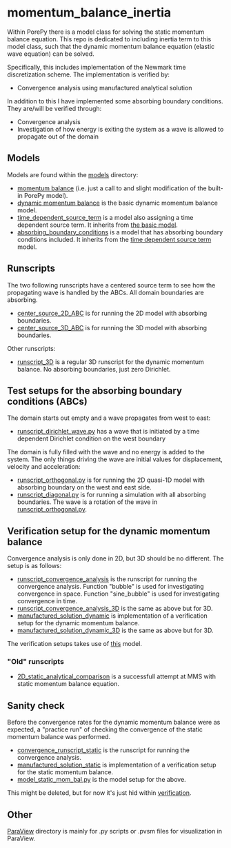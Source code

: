 # momentum_balance_inertia
Within PorePy there is a model class for solving the static momentum balance equation.
This repo is dedicated to including inertia term to this model class, such that the
dynamic momentum balance equation (elastic wave equation) can be solved.

Specifically, this includes implementation of the Newmark time discretization scheme.
The implementation is verified by:
* Convergence analysis using manufactured analytical
solution

In addition to this I have implemented some absorbing boundary conditions. They are/will be verified through:
* Convergence analysis
* Investigation of how energy is exiting the system as a wave is allowed to propagate out of the domain

## Models
Models are found within the [models](./models/) directory:
* [momentum balance](./models/no_inertia_momentum_balance.py) (i.e. just a call to and
  slight modification of the built-in PorePy model).
* [dynamic momentum balance](./models/dynamic_momentum_balance.py) is the basic dynamic
  momentum balance model.
* [time_dependent_source_term](./models/time_dependent_source_term.py) is a model also
  assigning a time dependent source term. It inherits from [the basic
  model](./models/dynamic_momentum_balance.py).
* [absorbing_boundary_conditions](./models/absorbing_boundary_conditions.py) is a model
  that has absorbing boundary conditions included. It inherits from the [time dependent
  source term](./models/time_dependent_source_term.py) model.

## Runscripts
The two following runscripts have a centered source term to see how the propagating wave
is handled by the ABCs. All domain boundaries are absorbing.
* [center_source_2D_ABC](./center_source_2D_ABC.py) is for running the 2D model with
  absorbing boundaries.
* [center_source_3D_ABC](./center_source_3D_ABC.py) is for running the 3D model with
  absorbing boundaries.

Other runscripts:
* [runscript_3D](./runscript_3D.py) is a regular 3D runscript for the dynamic momentum
  balance. No absorbing boundaries, just zero Dirichlet.

## Test setups for the absorbing boundary conditions (ABCs)
The domain starts out empty and a wave propagates from west to east:
* [runscript_dirichlet_wave.py](./run_simulations/runscript_dirichlet_wave.py) has a wave that is initiated by a time dependent Dirichlet condition on the west boundary

The domain is fully filled with the wave and no energy is added to the system. 
The only things driving the wave are initial values for displacement, velocity and acceleration:
* [runscript_orthogonal.py](./run_simulations/runscript_orthogonal.py) is for running the 2D quasi-1D model with absorbing boundary on the west and east side. 
* [runscript_diagonal.py](./run_simulations/runscript_diagonal.py) is for running a simulation with all absorbing boundaries. The wave is a rotation of the wave in [runscript_orthogonal.py](./run_simulations/runscript_orthogonal.py). 


## Verification setup for the dynamic momentum balance
Convergence analysis is only done in 2D, but 3D should be no different. The setup is as
follows:
* [runscript_convergence_analysis](./runscript_convergence_analysis.py) is the runscript
  for running the convergence analysis. Function "bubble" is used for investigating
  convergence in space. Function "sine_bubble" is used for investigating convergence in
  time.
* [runscript_convergence_analysis_3D](./runscript_convergence_analysis_3D.py) is the
  same as above but for 3D.
* [manufactured_solution_dynamic](./manufactured_solution_dynamic.py) is implementation
  of a verification setup for the dynamic momentum balance.
* [manufactured_solution_dynamic_3D](./manufactured_solution_dynamic_3D.py) is the same
  as above but for 3D.

The verification setups takes use of [this](./models/time_dependent_source_term.py)
model.

### "Old" runscripts
* [2D_static_analytical_comparison](./2D_static_analytical_comparison.py) is a
  successfull attempt at MMS with static momentum balance equation.

## Sanity check
Before the convergence rates for the dynamic momentum balance were as expected, a
"practice run" of checking the convergence of the static momentum balance was performed.
* [convergence_runscript_static](./verification/convergence_runscript_static.py) is the
  runscript for running the convergence analysis.
* [manufactured_solution_static](./verification/manufactured_solution_static.py) is
  implementation of a verification setup for the static momentum balance. 
* [model_static_mom_bal.py](./verification/model_static_mom_bal.py) is the model setup
  for the above.

This might be deleted, but for now it's just hid within [verification](./verification/).

## Other
[ParaView](./ParaView/) directory is mainly for .py scripts or .pvsm files for
visualization in ParaView.
